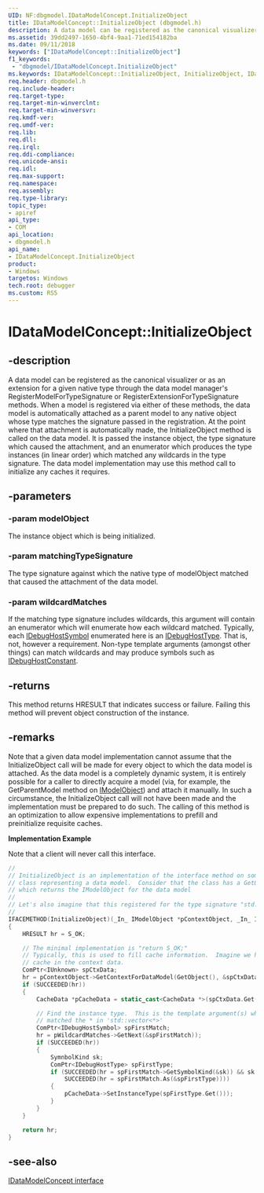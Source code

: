 ```yaml
---
UID: NF:dbgmodel.IDataModelConcept.InitializeObject
title: IDataModelConcept::InitializeObject (dbgmodel.h)
description: A data model can be registered as the canonical visualizer or as an extension for a given native type through the data model manager's RegisterModelForTypeSignature or RegisterExtensionForTypeSignature methods.
ms.assetid: 39dd2497-1650-4bf4-9aa1-71ed154182ba
ms.date: 09/11/2018
keywords: ["IDataModelConcept::InitializeObject"]
f1_keywords:
 - "dbgmodel/IDataModelConcept.InitializeObject"
ms.keywords: IDataModelConcept::InitializeObject, InitializeObject, IDataModelConcept.InitializeObject, IDataModelConcept::InitializeObject, IDataModelConcept.InitializeObject
req.header: dbgmodel.h
req.include-header:
req.target-type:
req.target-min-winverclnt:
req.target-min-winversvr:
req.kmdf-ver:
req.umdf-ver:
req.lib:
req.dll:
req.irql: 
req.ddi-compliance:
req.unicode-ansi:
req.idl:
req.max-support:
req.namespace:
req.assembly:
req.type-library: 
topic_type: 
- apiref
api_type: 
- COM
api_location: 
- dbgmodel.h
api_name: 
- IDataModelConcept.InitializeObject
product:
- Windows
targetos: Windows
tech.root: debugger
ms.custom: RS5
---
```


# IDataModelConcept::InitializeObject


## -description

A data model can be registered as the canonical visualizer or as an extension for a given native type through the data model manager's RegisterModelForTypeSignature or RegisterExtensionForTypeSignature methods. When a model is registered via either of these methods, the data model is automatically attached as a parent model to any native object whose type matches the signature passed in the registration. At the point where that attachment is automatically made, the InitializeObject method is called on the data model. It is passed the instance object, the type signature which caused the attachment, and an enumerator which produces the type instances (in linear order) which matched any wildcards in the type signature. The data model implementation may use this method call to initialize any caches it requires. 


## -parameters

### -param modelObject
The instance object which is being initialized.

### -param matchingTypeSignature
The type signature against which the native type of modelObject matched that caused the attachment of the data model.

### -param wildcardMatches
If the matching type signature includes wildcards, this argument will contain an enumerator which will enumerate how each wildcard matched. Typically, each [IDebugHostSymbol](nn-dbgmodel-idebughostsymbol.md) enumerated here is an [IDebugHostType](nn-dbgmodel-idebughosttype.md). That is, not, however a requirement. Non-type template arguments (amongst other things) can match wildcards and may produce symbols such as [IDebugHostConstant](nn-dbgmodel-idebughostconstant.md).


## -returns
This method returns HRESULT that indicates success or failure. Failing this method will prevent object construction of the instance.


## -remarks
Note that a given data model implementation cannot assume that the InitializeObject call will be made for every object to which the data model is attached. As the data model is a completely dynamic system, it is entirely possible for a caller to directly acquire a model (via, for example, the GetParentModel method on [IModelObject](nn-dbgmodel-imodelobject.md)) and attach it manually. In such a circumstance, the InitializeObject call will not have been made and the implementation must be prepared to do such. The calling of this method is an optimization to allow expensive implementations to prefill and preinitialize requisite caches. 

**Implementation Example**

Note that a client will never call this interface.

```cpp
//
// InitializeObject is an implementation of the interface method on some 
// class representing a data model.  Consider that the class has a GetObject() method
// which returns the IModelObject for the data model
//
// Let's also imagine that this registered for the type signature "std::vector<*>"
//
IFACEMETHOD(InitializeObject)(_In_ IModelObject *pContextObject, _In_ IDebugHostTypeSignature *pTypeSignature, _In_ IDebugHostSymbolEnumerator *pWildcardMatches)
{
    HRESULT hr = S_OK;

    // The minimal implementation is "return S_OK;"
    // Typically, this is used to fill cache information.  Imagine we have a 
    // cache in the context data.
    ComPtr<IUnknown> spCtxData;
    hr = pContextObject->GetContextForDataModel(GetObject(), &spCtxData));
    if (SUCCEEDED(hr))
    {
        CacheData *pCacheData = static_cast<CacheData *>(spCtxData.Get());

        // Find the instance type.  This is the template argument(s) which 
        // matched the * in 'std::vector<*>'
        ComPtr<IDebugHostSymbol> spFirstMatch;
        hr = pWildcardMatches->GetNext(&spFirstMatch));
        if (SUCCEEDED(hr))
        {
            SymnbolKind sk;
            ComPtr<IDebugHostType> spFirstType;
            if (SUCCEEDED(hr = spFirstMatch->GetSymbolKind(&sk)) && sk == SymbolType &&
                SUCCEEDED(hr = spFirstMatch.As(&spFirstType))))
            {
                pCacheData->SetInstanceType(spFirstType.Get()));
            }
        }
    }

    return hr;
}
```

## -see-also

[IDataModelConcept interface](nn-dbgmodel-idatamodelconcept.md)
